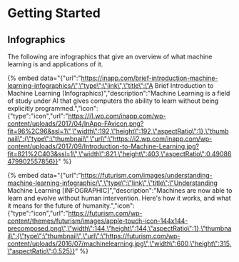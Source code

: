 # Getting Started

## Infographics

The following are infographics that give an overview of what machine learning is and applications of it.

{% embed data="{\"url\":\"https://inapp.com/brief-introduction-machine-learning-infographics/\",\"type\":\"link\",\"title\":\"A Brief Introduction to Machine Learning \(Infographics\)\",\"description\":\"Machine Learning is a field of study under AI that gives computers the ability to learn without being explicitly programmed.\",\"icon\":{\"type\":\"icon\",\"url\":\"https://i1.wp.com/inapp.com/wp-content/uploads/2017/04/InApp-FAvicon.png?fit=96%2C96&ssl=1\",\"width\":192,\"height\":192,\"aspectRatio\":1},\"thumbnail\":{\"type\":\"thumbnail\",\"url\":\"https://i2.wp.com/inapp.com/wp-content/uploads/2017/09/Introduction-to-Machine-Learning.jpg?fit=821%2C403&ssl=1\",\"width\":821,\"height\":403,\"aspectRatio\":0.49086479902557856}}" %}



{% embed data="{\"url\":\"https://futurism.com/images/understanding-machine-learning-infographic/\",\"type\":\"link\",\"title\":\"Understanding Machine Learning \[INFOGRAPHIC\]\",\"description\":\"Machines are now able to learn and evolve without human intervention. Here\'s how it works, and what it means for the future of humanity.\",\"icon\":{\"type\":\"icon\",\"url\":\"https://futurism.com/wp-content/themes/futurism/images/apple-touch-icon-144x144-precomposed.png\",\"width\":144,\"height\":144,\"aspectRatio\":1},\"thumbnail\":{\"type\":\"thumbnail\",\"url\":\"https://futurism.com/wp-content/uploads/2016/07/machinelearning.jpg\",\"width\":600,\"height\":315,\"aspectRatio\":0.525}}" %}












